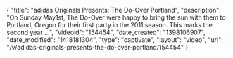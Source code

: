 {
    "title": "adidas Originals Presents: The Do-Over Portland",
    "description": "On Sunday May1st, The Do-Over were happy to bring the sun with them to Portland, Oregon for their first party in the 2011 season. This marks the second year ...",
    "videoid": "154454",
    "date_created": "1398106907",
    "date_modified": "1418181304",
    "type": "captivate",
    "layout": "video",
    "url": "\/v\/adidas-originals-presents-the-do-over-portland\/154454"
}